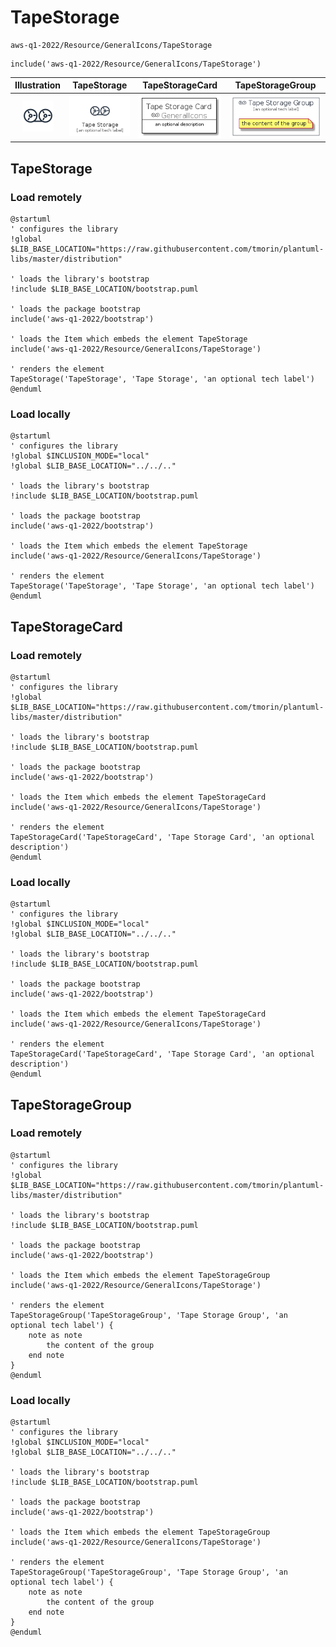 # TapeStorage


```text
aws-q1-2022/Resource/GeneralIcons/TapeStorage
```

```text
include('aws-q1-2022/Resource/GeneralIcons/TapeStorage')
```



| Illustration | TapeStorage | TapeStorageCard | TapeStorageGroup |
| :---: | :---: | :---: | :---: |
| ![illustration for Illustration](../../../aws-q1-2022/Resource/GeneralIcons/TapeStorage.png) | ![illustration for TapeStorage](../../../aws-q1-2022/Resource/GeneralIcons/TapeStorage.Local.png) | ![illustration for TapeStorageCard](../../../aws-q1-2022/Resource/GeneralIcons/TapeStorageCard.Local.png) | ![illustration for TapeStorageGroup](../../../aws-q1-2022/Resource/GeneralIcons/TapeStorageGroup.Local.png) |




## TapeStorage

### Load remotely
```plantuml
@startuml
' configures the library
!global $LIB_BASE_LOCATION="https://raw.githubusercontent.com/tmorin/plantuml-libs/master/distribution"

' loads the library's bootstrap
!include $LIB_BASE_LOCATION/bootstrap.puml

' loads the package bootstrap
include('aws-q1-2022/bootstrap')

' loads the Item which embeds the element TapeStorage
include('aws-q1-2022/Resource/GeneralIcons/TapeStorage')

' renders the element
TapeStorage('TapeStorage', 'Tape Storage', 'an optional tech label')
@enduml
```

### Load locally
```plantuml
@startuml
' configures the library
!global $INCLUSION_MODE="local"
!global $LIB_BASE_LOCATION="../../.."

' loads the library's bootstrap
!include $LIB_BASE_LOCATION/bootstrap.puml

' loads the package bootstrap
include('aws-q1-2022/bootstrap')

' loads the Item which embeds the element TapeStorage
include('aws-q1-2022/Resource/GeneralIcons/TapeStorage')

' renders the element
TapeStorage('TapeStorage', 'Tape Storage', 'an optional tech label')
@enduml
```

## TapeStorageCard

### Load remotely
```plantuml
@startuml
' configures the library
!global $LIB_BASE_LOCATION="https://raw.githubusercontent.com/tmorin/plantuml-libs/master/distribution"

' loads the library's bootstrap
!include $LIB_BASE_LOCATION/bootstrap.puml

' loads the package bootstrap
include('aws-q1-2022/bootstrap')

' loads the Item which embeds the element TapeStorageCard
include('aws-q1-2022/Resource/GeneralIcons/TapeStorage')

' renders the element
TapeStorageCard('TapeStorageCard', 'Tape Storage Card', 'an optional description')
@enduml
```

### Load locally
```plantuml
@startuml
' configures the library
!global $INCLUSION_MODE="local"
!global $LIB_BASE_LOCATION="../../.."

' loads the library's bootstrap
!include $LIB_BASE_LOCATION/bootstrap.puml

' loads the package bootstrap
include('aws-q1-2022/bootstrap')

' loads the Item which embeds the element TapeStorageCard
include('aws-q1-2022/Resource/GeneralIcons/TapeStorage')

' renders the element
TapeStorageCard('TapeStorageCard', 'Tape Storage Card', 'an optional description')
@enduml
```

## TapeStorageGroup

### Load remotely
```plantuml
@startuml
' configures the library
!global $LIB_BASE_LOCATION="https://raw.githubusercontent.com/tmorin/plantuml-libs/master/distribution"

' loads the library's bootstrap
!include $LIB_BASE_LOCATION/bootstrap.puml

' loads the package bootstrap
include('aws-q1-2022/bootstrap')

' loads the Item which embeds the element TapeStorageGroup
include('aws-q1-2022/Resource/GeneralIcons/TapeStorage')

' renders the element
TapeStorageGroup('TapeStorageGroup', 'Tape Storage Group', 'an optional tech label') {
    note as note
        the content of the group
    end note
}
@enduml
```

### Load locally
```plantuml
@startuml
' configures the library
!global $INCLUSION_MODE="local"
!global $LIB_BASE_LOCATION="../../.."

' loads the library's bootstrap
!include $LIB_BASE_LOCATION/bootstrap.puml

' loads the package bootstrap
include('aws-q1-2022/bootstrap')

' loads the Item which embeds the element TapeStorageGroup
include('aws-q1-2022/Resource/GeneralIcons/TapeStorage')

' renders the element
TapeStorageGroup('TapeStorageGroup', 'Tape Storage Group', 'an optional tech label') {
    note as note
        the content of the group
    end note
}
@enduml
```

